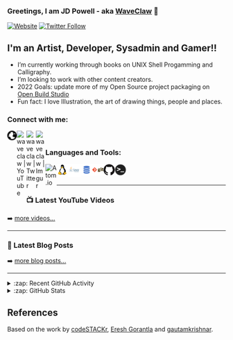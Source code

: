 ### Greetings, I am JD Powell - aka [WaveClaw][website] 👋

[![Website](https://img.shields.io/website?label=waveclaw.com&style=for-the-badge&url=https%3A%2F%2Fwaveclaw.com)](https://waveclaw.com)
[![Twitter Follow](https://img.shields.io/twitter/follow/waveclaw?color=1DA1F2&logo=twitter&style=for-the-badge)](https://twitter.com/intent/follow?original_referer=https%3A%2F%2Fgithub.com%2Fwaveclaw&screen_name=waveclaw)

## I'm an Artist, Developer, Sysadmin and Gamer!!

- I’m currently working through books on UNIX Shell Progamming and Calligraphy.
- I’m looking to work with other content creators.
- 2022 Goals: update more of my Open Source project packaging on [Open Build Studio](https://build.opensuse.org/project/show/home:waveclaw)
- Fun fact: I love Illustration, the art of drawing things, people and places.

### Connect with me:

[<img align="left" alt="waveclaw.com" width="22px" src="https://raw.githubusercontent.com/iconic/open-iconic/master/svg/globe.svg" />][website]
[<img align="left" alt="waveclaw | YouTube" width="22px" src="https://cdn.jsdelivr.net/npm/simple-icons@v3/icons/youtube.svg" />][youtube]
[<img align="left" alt="waveclaw | Twitter" width="22px" src="https://cdn.jsdelivr.net/npm/simple-icons@v3/icons/twitter.svg" />][twitter]
[<img align="left" alt="waveclaw | Imgur" width="22px" src="https://cdn.jsdelivr.net/npm/simple-icons@v3/icons/imgur.svg" />][imgur]

<br />

### Languages and Tools:

[<img align="left" alt="Atom.io" width="26px" src="https://github.githubassets.com/images/icons/emoji/atom.png" />][website]
[<img align="left" alt="Linux" width="26px" src="https://raw.githubusercontent.com/github/explore/80688e429a7d4ef2fca1e82350fe8e3517d3494d/topics/linux/linux.png" />][website]
[<img align="left" alt="Java" width="30px" src="https://raw.githubusercontent.com/github/explore/80688e429a7d4ef2fca1e82350fe8e3517d3494d/topics/java/java.png" />][website]
[<img align="left" alt="SQL" width="26px" src="https://raw.githubusercontent.com/github/explore/80688e429a7d4ef2fca1e82350fe8e3517d3494d/topics/sql/sql.png" />][website]
[<img align="left" alt="Git" width="26px" src="https://raw.githubusercontent.com/github/explore/80688e429a7d4ef2fca1e82350fe8e3517d3494d/topics/git/git.png" />][website]
[<img align="left" alt="GitHub" width="26px" src="https://raw.githubusercontent.com/github/explore/78df643247d429f6cc873026c0622819ad797942/topics/github/github.png" />][website]
[<img align="left" alt="Tilix" width="26px" src="https://raw.githubusercontent.com/github/explore/80688e429a7d4ef2fca1e82350fe8e3517d3494d/topics/terminal/terminal.png" />][website]

<br />
<br />

---

### 📺 Latest YouTube Videos

<!-- YOUTUBE:START -->
<!-- YOUTUBE:END -->

➡️ [more videos...](https://youtube.com/waveclaw)

---

### 📕 Latest Blog Posts

<!-- BLOG-POST-LIST:START -->
<!-- BLOG-POST-LIST:END -->

➡️ [more blog posts...](https://waveclaw.com)

---

<details>
  <summary>:zap: Recent GitHub Activity</summary>
  
<!--START_SECTION:activity-->
<!--END_SECTION:activity-->

</details>

<details>
  <summary>:zap: GitHub Stats</summary>

  <img align="left" alt="waveclaw's GitHub Stats" src="https://github-readme-stats.waveclaw.vercel.app/api?username=waveclaw&show_icons=true&hide_border=true" />

</details>

[website]: https://waveclaw.com
[course]: http://vsCodeHero.com
[twitter]: https://twitter.com/waveclaw
[youtube]: https://youtube.com/waveclaw
[imgur]: https://imgur.com/a/v1isVyE
[artplaylist]: https://www.youtube.com/playlist?list=PLqDJMMTAd98ULbv-M5-_R0Xzqe34T7xTn

## References

Based on the work by [codeSTACKr](https://www.youtube.com/watch?v=ECuqb5Tv9qI&t=112s&ab_channel=codeSTACKr), [Eresh Gorantla](https://medium.com/swlh/create-awesome-git-readme-profile-84efa0bcda3b) and [gautamkrishnar](https://github.com/gautamkrishnar/).
